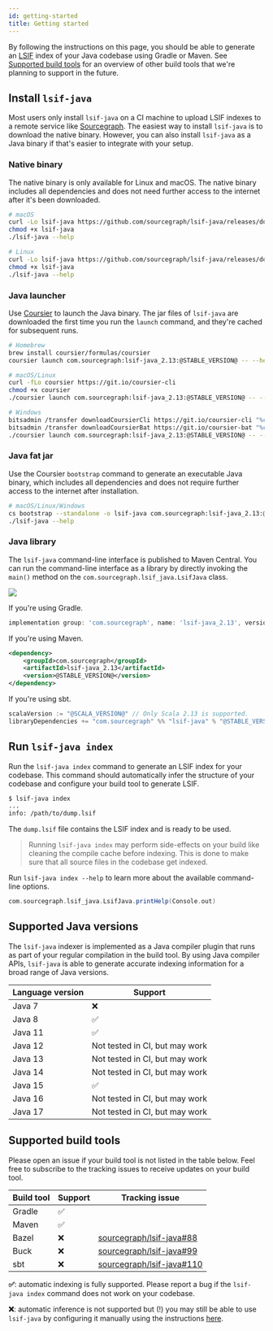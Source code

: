 ```yaml
---
id: getting-started
title: Getting started
---
```


By following the instructions on this page, you should be able to generate an
[LSIF](https://microsoft.github.io/language-server-protocol/specifications/lsif/0.5.0/specification/)
index of your Java codebase using Gradle or Maven. See
[Supported build tools](#supported-build-tools) for an overview of other build
tools that we're planning to support in the future.

## Install `lsif-java`

Most users only install `lsif-java` on a CI machine to upload LSIF indexes to a
remote service like [Sourcegraph](https://sourcegraph.com/). The easiest way to
install `lsif-java` is to download the native binary. However, you can also
install `lsif-java` as a Java binary if that's easier to integrate with your
setup.

### Native binary

The native binary is only available for Linux and macOS. The native binary
includes all dependencies and does not need further access to the internet after
it's been downloaded.

```sh
# macOS
curl -Lo lsif-java https://github.com/sourcegraph/lsif-java/releases/download/@STABLE_VERSION@/lsif-java-x86_64-apple-darwin
chmod +x lsif-java
./lsif-java --help

# Linux
curl -Lo lsif-java https://github.com/sourcegraph/lsif-java/releases/download/@STABLE_VERSION@/lsif-java-x86_64-pc-linux
chmod +x lsif-java
./lsif-java --help
```

### Java launcher

Use [Coursier](https://get-coursier.io/docs/cli-installation.html) to launch the
Java binary. The jar files of `lsif-java` are downloaded the first time you run
the `launch` command, and they're cached for subsequent runs.

```sh
# Homebrew
brew install coursier/formulas/coursier
coursier launch com.sourcegraph:lsif-java_2.13:@STABLE_VERSION@ -- --help

# macOS/Linux
curl -fLo coursier https://git.io/coursier-cli
chmod +x coursier
./coursier launch com.sourcegraph:lsif-java_2.13:@STABLE_VERSION@ -- --help

# Windows
bitsadmin /transfer downloadCoursierCli https://git.io/coursier-cli "%cd%\coursier"
bitsadmin /transfer downloadCoursierBat https://git.io/coursier-bat "%cd%\coursier.bat"
./coursier launch com.sourcegraph:lsif-java_2.13:@STABLE_VERSION@ -- --help
```

### Java fat jar

Use the Coursier `bootstrap` command to generate an executable Java binary,
which includes all dependencies and does not require further access to the
internet after installation.

```sh
# macOS/Linux/Windows
cs bootstrap --standalone -o lsif-java com.sourcegraph:lsif-java_2.13:@STABLE_VERSION@
./lsif-java --help
```

### Java library

The `lsif-java` command-line interface is published to Maven Central. You can
run the command-line interface as a library by directly invoking the `main()`
method on the `com.sourcegraph.lsif_java.LsifJava` class.

[![](https://img.shields.io/maven-central/v/com.sourcegraph/lsif-java_2.13)](https://repo1.maven.org/maven2/com/sourcegraph/lsif-java_2.13/)

If you're using Gradle.

```groovy
implementation group: 'com.sourcegraph', name: 'lsif-java_2.13', version: '@STABLE_VERSION@'
```

If you're using Maven.

```xml
<dependency>
    <groupId>com.sourcegraph</groupId>
    <artifactId>lsif-java_2.13</artifactId>
    <version>@STABLE_VERSION@</version>
</dependency>
```

If you're using sbt.

```scala
scalaVersion := "@SCALA_VERSION@" // Only Scala 2.13 is supported.
libraryDependencies += "com.sourcegraph" %% "lsif-java" % "@STABLE_VERSION@"
```

## Run `lsif-java index`

Run the `lsif-java index` command to generate an LSIF index for your codebase.
This command should automatically infer the structure of your codebase and
configure your build tool to generate LSIF.

```sh
$ lsif-java index
...
info: /path/to/dump.lsif
```

The `dump.lsif` file contains the LSIF index and is ready to be used.

> Running `lsif-java index` may perform side-effects on your build like cleaning
> the compile cache before indexing. This is done to make sure that all source
> files in the codebase get indexed.

Run `lsif-java index --help` to learn more about the available command-line
options.

```scala mdoc:passthrough
com.sourcegraph.lsif_java.LsifJava.printHelp(Console.out)
```

## Supported Java versions

The `lsif-java` indexer is implemented as a Java compiler plugin that runs as
part of your regular compilation in the build tool. By using Java compiler APIs,
`lsif-java` is able to generate accurate indexing information for a broad range
of Java versions.

| Language version | Support                        |
| ---------------- | ------------------------------ |
| Java 7           | ❌                             |
| Java 8           | ✅                             |
| Java 11          | ✅                             |
| Java 12          | Not tested in CI, but may work |
| Java 13          | Not tested in CI, but may work |
| Java 14          | Not tested in CI, but may work |
| Java 15          | ✅                             |
| Java 16          | Not tested in CI, but may work |
| Java 17          | Not tested in CI, but may work |

## Supported build tools

Please open an issue if your build tool is not listed in the table below. Feel
free to subscribe to the tracking issues to receive updates on your build tool.

| Build tool | Support | Tracking issue                                                                   |
| ---------- | ------- | -------------------------------------------------------------------------------- |
| Gradle     | ✅      |                                                                                  |
| Maven      | ✅      |                                                                                  |
| Bazel      | ❌      | [sourcegraph/lsif-java#88](https://github.com/sourcegraph/lsif-java/issues/88)   |
| Buck       | ❌      | [sourcegraph/lsif-java#99](https://github.com/sourcegraph/lsif-java/issues/99)   |
| sbt        | ❌      | [sourcegraph/lsif-java#110](https://github.com/sourcegraph/lsif-java/issues/110) |

**✅**: automatic indexing is fully supported. Please report a bug if the
`lsif-java index` command does not work on your codebase.

**❌**: automatic inference is not supported but (!) you may still be able to
use `lsif-java` by configuring it manually using the instructions
[here](manual-configuration.md).
